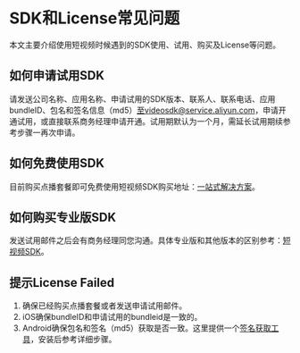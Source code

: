 # SDK和License常见问题

本文主要介绍使用短视频时候遇到的SDK使用、试用、购买及License等问题。

## 如何申请试用SDK

请发送公司名称、应用名称、申请试用的SDK版本、联系人、联系电话、应用bundleID、包名和签名信息（md5）至videosdk@service.aliyun.com，申请开通试用，或直接联系商务经理申请开通。试用期默认为一个月，需延长试用期续参考步骤一再次申请。

## 如何免费使用SDK

目前购买点播套餐即可免费使用短视频SDK购买地址：[一站式解决方案](https://www.aliyun.com/solution/media/videopackage?spm=5176.8810273.766245.1.jzTahO)。

## 如何购买专业版SDK

发送试用邮件之后会有商务经理同您沟通。具体专业版和其他版本的区别参考：[短视频SDK](https://help.aliyun.com/document_detail/53407.html?spm=5176.doc52848.6.665.TuNP1V)。

## 提示License Failed

1.  确保已经购买点播套餐或者发送申请试用邮件。
2.  iOS确保bundleID和申请试用的bundleid是一致的。
3.  Android确保包名和签名（md5）获取是否一致。这里提供一个[签名获取工具](http://docs-aliyun.cn-hangzhou.oss.aliyun-inc.com/assets/attach/57134/cn_zh/1500877517694/app_signatures%20%281%29.apk)，安装后参考详细步骤。

